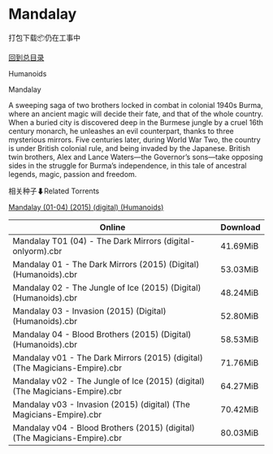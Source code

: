 # Mandalay

打包下载📦仍在工事中

[回到总目录](/Catalogs.md)

Humanoids

Mandalay

A sweeping saga of two brothers locked in combat in colonial 1940s Burma, where an ancient magic will decide their fate, and that of the whole country. When a buried city is discovered deep in the Burmese jungle by a cruel 16th century monarch, he unleashes an evil counterpart, thanks to three mysterious mirrors. Five centuries later, during World War Two, the country is under British colonial rule, and being invaded by the Japanese. British twin brothers, Alex and Lance Waters—the Governor’s sons—take opposing sides in the struggle for Burma’s independence, in this tale of ancestral legends, magic, passion and freedom.





相关种子⬇Related Torrents

[Mandalay (01-04) (2015) (digital) (Humanoids)](https://github.com/alicewish/markdown/blob/master/torrent/Mandalay--01-04---2015---digital---Humanoids.md)

Online | Download
--- | ---
Mandalay T01 (04) - The Dark Mirrors (digital-onlyorm).cbr | 41.69MiB
Mandalay 01 - The Dark Mirrors (2015) (Digital) (Humanoids).cbr | 53.03MiB
Mandalay 02 - The Jungle of Ice (2015) (Digital) (Humanoids).cbr | 48.24MiB
Mandalay 03 - Invasion (2015) (Digital) (Humanoids).cbr | 52.80MiB
Mandalay 04 - Blood Brothers (2015) (Digital) (Humanoids).cbr | 58.53MiB
Mandalay v01 - The Dark Mirrors (2015) (digital) (The Magicians-Empire).cbr | 71.76MiB
Mandalay v02 - The Jungle of Ice (2015) (digital) (The Magicians-Empire).cbr | 64.27MiB
Mandalay v03 - Invasion (2015) (digital) (The Magicians-Empire).cbr | 70.42MiB
Mandalay v04 - Blood Brothers (2015) (digital) (The Magicians-Empire).cbr | 80.03MiB